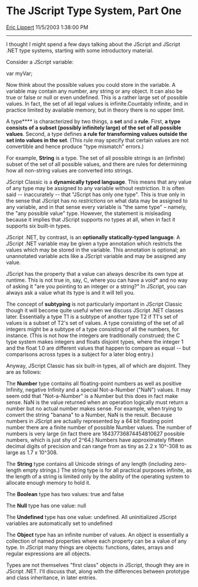 <div id="page">

# The JScript Type System, Part One

[Eric Lippert](https://social.msdn.microsoft.com/profile/Eric%20Lippert) 11/5/2003 1:38:00 PM

-----

<div id="content">

<div class="mine">

I thought I might spend a few days talking about the JScript and JScript .NET type systems, starting with some introductory material.

Consider a JScript variable:

<span class="code"> </span>

var myVar;

Now think about the possible values you could store in the variable. A variable may contain any number, any string or any object. It can also be true or false or null or even undefined. This is a rather large set of possible values. In fact, the set of all legal values is infinite.Countably infinite, and in practice limited by available memory, but in theory there is no upper limit.

A type**** is characterized by two things, a **set** and a **rule**. First, **a type consists of a subset (possibly infinitely large) of the set of all possible values**. Second, a type defines **a rule for transforming values outside the set into values in the set**. (This rule may specify that certain values are not convertible and hence produce "type mismatch" errors.)

<div>

</div>

For example, **String** is a type. The set of all possible strings is an (infinite) subset of the set of all possible values, and there are rules for determining how all non-string values are converted into strings.

JScript Classic is a **dynamically typed language**. This means that any value of any type may be assigned to any variable without restriction. It is often said -- inaccurately -- that "JScript has only one type". This is true only in the sense that JScript has no *restrictions* on what data may be assigned to any variable, and in that sense every variable is "the same type" – namely, the "any possible value" type. However, the statement is misleading because it implies that JScript supports no types at all, when in fact it supports six built-in types.

JScript .NET, by contrast, is an **optionally statically-typed language**. A JScript .NET variable may be given a type annotation which restricts the values which may be stored in the variable. This annotation is optional; an unannotated variable acts like a JScript variable and may be assigned any value.

JScript has the property that a value can always describe its own type at runtime. This is not true in, say, C, where you can have a void\* and no way of asking it "are you pointing to an integer or a string?" In JScript, you can always ask a value what its type is and it will tell you.

The concept of **subtyping** is not particularly important in JScript Classic though it will become quite useful when we discuss JScript .NET classes later. Essentially a type T1 is a subtype of another type T2 if T1's set of values is a subset of T2's set of values. A type consisting of the set of all integers might be a subtype of a type consisting of all the numbers, for instance. (This is not how the integers are traditionally construed; the C type system makes integers and floats disjoint types, where the integer 1 and the float 1.0 are different values that happen to compare as equal -- but comparisons across types is a subject for a later blog entry.)

Anyway, JScript Classic has six built-in types, all of which are disjoint. They are as follows:

The **Number** type contains all floating-point numbers as well as positive Infinity, negative Infinity and a special Not-a-Number ("NaN") values. It may seem odd that "Not-a-Number" is a Number but this does in fact make sense. NaN is the value returned when an operation logically must return a number but no actual number makes sense. For example, when trying to convert the string "banana" to a Number, NaN is the result. Because numbers in JScript are actually represented by a 64 bit floating point number there are a finite number of possible Number values. The number of numbers is very large (in fact there are 18437736874454810627 possible numbers, which is just shy of 2^64.) Numbers have approximately fifteen decimal digits of precision and can range from as tiny as 2.2 x 10^-308 to as large as 1.7 x 10^308.

The **String** type contains all Unicode strings of any length (including zero-length empty strings.) The string type is for all practical purposes infinite, as the length of a string is limited only by the ability of the operating system to allocate enough memory to hold it.

The **Boolean** type has two values: true and false

The **Null** type has one value: null

The **Undefined** type has one value: undefined. All uninitialized JScript variables are automatically set to undefined

The **Object** type has an infinite number of values. An object is essentially a collection of named properties where each property can be a value of any type. In JScript many things are objects: functions, dates, arrays and regular expressions are all objects.

Types are not themselves "first class" objects in JScript, though they are in JScript .NET. I'll discuss that, along with the differences between prototype and class inheritance, in later entries.

</div>

</div>

</div>


